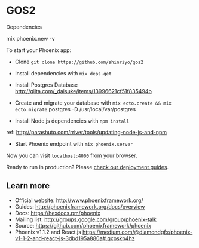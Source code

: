 # GOS2

Dependencies

  mix phoenix.new -v

To start your Phoenix app:

  * Clone
  `git clone https://github.com/shinriyo/gos2`

  * Install dependencies with `mix deps.get`

  * Install Postgres Database
  http://qiita.com/_daisuke/items/13996621cf51f835494b

  * Create and migrate your database with `mix ecto.create && mix ecto.migrate`
  postgres -D /usr/local/var/postgres

  * Install Node.js dependencies with `npm install`

  ref: http://parashuto.com/rriver/tools/updating-node-js-and-npm

  * Start Phoenix endpoint with `mix phoenix.server`

Now you can visit [`localhost:4000`](http://localhost:4000) from your browser.

Ready to run in production? Please [check our deployment guides](http://www.phoenixframework.org/docs/deployment).

## Learn more

  * Official website: http://www.phoenixframework.org/
  * Guides: http://phoenixframework.org/docs/overview
  * Docs: https://hexdocs.pm/phoenix
  * Mailing list: http://groups.google.com/group/phoenix-talk
  * Source: https://github.com/phoenixframework/phoenix
  * Phoenix v1.1.2 and React.js https://medium.com/@diamondgfx/phoenix-v1-1-2-and-react-js-3dbd195a880a#.qxpskp4hz
